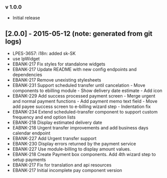 ### v 1.0.0
* Initial release
## [2.0.0] - 2015-05-12 (note: generated from git logs)

 - LPES-3657: i18n: added sk-SK
 - use lpWidget
 - EBANK-217 Fix styles for standalone widgets
 - EBANK-217 Update README with new config endpoints and dependencies
 - EBANK-217 Remove unexisting stylesheets
 - EBANK-231 Support scheduled transfer until cancelation - Move components to ebilling module - Show delivery date estimate - Add icon
 - EBANK-229 Add success processed payment screen - Merge urgent and normal payment functions - Add payment memo text field - Move add payee success screen to e-billing wizard step - Indentation fix
 - EBANK-234 Extend scheduled-transfer component to support custom frequency and end option lists
 - EBANK-218 Display estimated delivery date
 - EABNK-218 Urgent transfer improvements and add business days calendar endpoint
 - EBANK-227 Add Urgent transfer support
 - EBANK-230 Display errors returned by the payment service
 - EBANK-227 Use module-billing to display amount values.
 - EBANK-218 Create Payment box components. Add 4th wizard step to setup payments
 - EBANK-217 Fix for translation and api resources
 - EBANK-217 Initial incomplete pay component version
